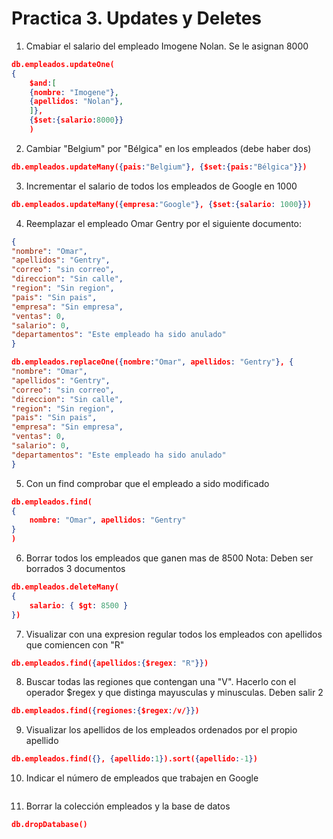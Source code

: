 # Practica 3. Updates y Deletes

1. Cmabiar el salario del empleado Imogene Nolan. Se le asignan 8000
```json
db.empleados.updateOne(
{
    $and:[
    {nombre: "Imogene"},
    {apellidos: "Nolan"},
    ]},
    {$set:{salario:8000}}
    )
```
2. Cambiar "Belgium" por "Bélgica" en los empleados
(debe haber dos)
```json
db.empleados.updateMany({pais:"Belgium"}, {$set:{pais:"Bélgica"}})
```
3. Incrementar el salario de todos los empleados de Google en 1000
```json
db.empleados.updateMany({empresa:"Google"}, {$set:{salario: 1000}})
```
4. Reemplazar el empleado Omar Gentry por el siguiente documento:
```json
{
"nombre": "Omar",
"apellidos": "Gentry",
"correo": "sin correo",
"direccion": "Sin calle",
"region": "Sin region",
"pais": "Sin pais",
"empresa": "Sin empresa",
"ventas": 0,
"salario": 0,
"departamentos": "Este empleado ha sido anulado"
}
```
```json
db.empleados.replaceOne({nombre:"Omar", apellidos: "Gentry"}, {
"nombre": "Omar",
"apellidos": "Gentry",
"correo": "sin correo",
"direccion": "Sin calle",
"region": "Sin region",
"pais": "Sin pais",
"empresa": "Sin empresa",
"ventas": 0,
"salario": 0,
"departamentos": "Este empleado ha sido anulado"
}
```
5. Con un find comprobar que el empleado a sido modificado
```json
db.empleados.find(
{
    nombre: "Omar", apellidos: "Gentry"
}
)
```
6. Borrar todos los empleados que ganen mas de 8500
Nota: Deben ser borrados 3 documentos
```json
db.empleados.deleteMany(
{ 
    salario: { $gt: 8500 } 
})
```
7. Visualizar con una expresion regular todos los empleados con apellidos que comiencen con "R"
```json
db.empleados.find({apellidos:{$regex: "R"}})
```
8. Buscar todas las regiones que contengan una "V".
Hacerlo con el operador  $regex y que distinga mayusculas y minusculas. Deben salir 2
```json
db.empleados.find({regiones:{$regex:/v/}})
```
9. Visualizar los apellidos de los empleados ordenados por el propio apellido
```json
db.empleados.find({}, {apellido:1}).sort({apellido:-1})
```
10. Indicar el número de empleados que trabajen en Google
```json

```
11. Borrar la colección empleados y la base de datos
```json
db.dropDatabase()
```